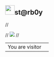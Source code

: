 <h2><img src="https://slackmojis.com/emojis/62-the_more_you_know/image/1643514048/the_more_you_know.png" width="30"/>st@rb0y</h2>

//<p>
// <img src="https://github-readme-stats.vercel.app/api?username=cl4ym0re&theme=chartreuse-dark&show_icons=true">
//</p>

<table>
  <tr>
    <td>You are visitor</td>
    <td><img src="https://profile-counter.glitch.me/cl4ym0re/count.svg" alt="" /></td>
  </tr>
</table>
